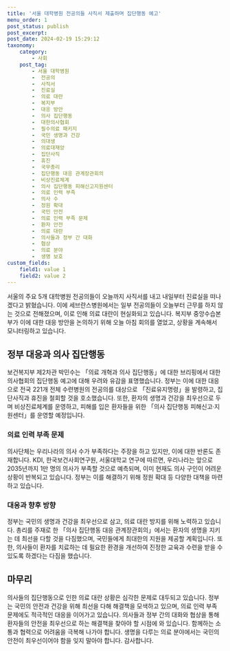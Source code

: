 ```yaml
---
title: '서울 대학병원 전공의들 사직서 제출하며 집단행동 예고'
menu_order: 1
post_status: publish
post_excerpt: 
post_date: 2024-02-19 15:29:12
taxonomy:
    category:
        - 사회
    post_tag:
        - 서울 대학병원
        -  전공의
        -  사직서
        -  진료실
        -  의료 대란
        -  복지부
        -  대응 방안
        -  의사 집단행동
        -  대한의사협회
        -  필수의료 패키지
        -  국민 생명과 건강
        -  의대생
        -  의료대재앙
        -  집단사직
        -  휴진
        -  국무총리
        -  집단행동 대응 관계장관회의
        -  비상진료체계
        -  의사 집단행동 피해신고지원센터
        -  의료 인력 부족
        -  의사 수
        -  정원 확대
        -  국민 안전
        -  의료 인력 부족 문제
        -  환자 안전
        -  의료 대란
        -  의사들과 정부 간 대화
        -  협상
        -  의료 분야
        -  생명 보호
custom_fields:
    field1: value 1
    field2: value 2
---
```


서울의 주요 5개 대학병원 전공의들이 오늘까지 사직서를 내고 내일부터 진료실을 떠나겠다고 밝혔습니다. 이에 세브란스병원에서는 일부 전공의들이 오늘부터 근무를 하지 않는 것으로 전해졌으며, 이로 인해 의료 대란이 현실화되고 있습니다. 복지부 중앙수습본부가 이에 대한 대응 방안을 논의하기 위해 오늘 아침 회의를 열었고, 상황을 계속해서 모니터링하고 있습니다.
## 정부 대응과 의사 집단행동
보건복지부 제2차관 박민수는 「의료 개혁과 의사 집단행동」에 대한 브리핑에서 대한의사협회의 집단행동 예고에 대해 우려와 유감을 표명했습니다. 정부는 이에 대한 대응으로 전국 221개 전체 수련병원의 전공의를 대상으로 「진료유지명령」을 발령하고, 집단사직과 휴진을 철회할 것을 호소했습니다. 또한, 환자의 생명과 건강을 최우선으로 두며 비상진료체계를 운영하고, 피해를 입은 환자들을 위한 「의사 집단행동 피해신고·지원센터」를 운영할 예정입니다.
### 의료 인력 부족 문제
의사단체는 우리나라의 의사 수가 부족하다는 주장을 하고 있지만, 이에 대한 반론도 존재합니다. KDI, 한국보건사회연구원, 서울대학교 연구에 따르면, 우리나라는 앞으로 2035년까지 1만 명의 의사가 부족할 것으로 예측되며, 이미 현재도 의사 구인이 어려운 상황이 반복되고 있습니다. 정부는 이를 해결하기 위해 정원 확대 등 다양한 대책을 마련하고 있습니다.
### 대응과 향후 방향
정부는 국민의 생명과 건강을 최우선으로 삼고, 의료 대란 방지를 위해 노력하고 있습니다. 총리를 주재로 한 「의사 집단행동 대응 관계장관회의」에서는 환자의 생명을 지키는 데 최선을 다할 것을 다짐했으며, 국민들에게 최대한의 지원을 제공할 계획입니다. 또한, 의사들이 환자를 치료하는 데 필요한 환경을 개선하여 진정한 교육과 수련을 받을 수 있도록 하겠다는 다짐을 했습니다.
## 마무리
의사들의 집단행동으로 인한 의료 대란 상황은 심각한 문제로 대두되고 있습니다. 정부는 국민의 안전과 건강을 위해 최선을 다해 해결책을 모색하고 있으며, 의료 인력 부족 문제에도 적극적인 대응을 이어가고 있습니다. 의사들과 정부 간의 대화와 협상을 통해 환자들의 안전을 최우선으로 하는 해결책을 찾아야 할 시점에 와 있습니다. 함께하는 소통과 협력으로 어려움을 극복해 나가야 합니다. 생명을 다루는 의료 분야에서는 국민의 안전이 최우선이어야 함을 잊지 말아야 합니다. 감사합니다.
